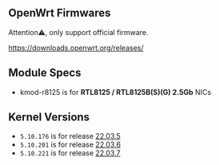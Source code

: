 ## OpenWrt Firmwares

Attention⚠️, only support official firmware.

https://downloads.openwrt.org/releases/

## Module Specs

- kmod-r8125 is for **RTL8125 / RTL8125B(S)(G) 2.5Gb** NICs

## Kernel Versions

- `5.10.176` is for release [22.03.5](https://downloads.openwrt.org/releases)
- `5.10.201` is for release [22.03.6](https://downloads.openwrt.org/releases)
- `5.10.221` is for release [22.03.7](https://downloads.openwrt.org/releases)

